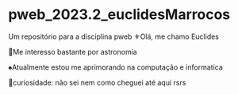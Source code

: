 # pweb_2023.2_euclidesMarrocos
Um repositório para a disciplina pweb
⚜️Olá, me chamo Euclides

🔭Me interesso bastante por astronomia

♠️Atualmente estou me aprimorando na computação e informatica

🔗curiosidade: não sei nem como cheguei até aqui rsrs
